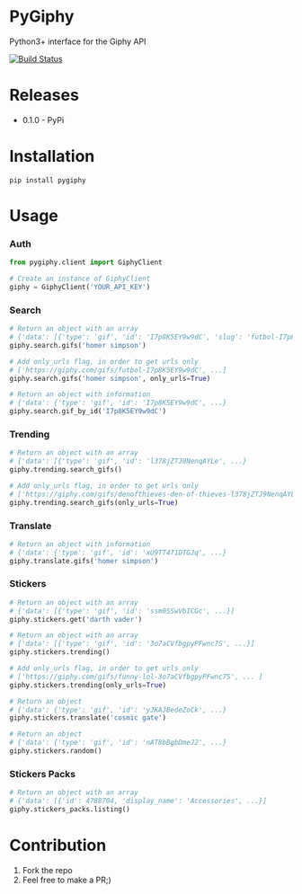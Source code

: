 # PyGiphy

Python3+ interface for the Giphy API

[![Build Status](https://travis-ci.org/MichaelYusko/PyGiphy.svg?branch=master)](https://travis-ci.org/MichaelYusko/PyGiphy)


Releases
=================================
* 0.1.0 - PyPi


Installation
=================================
```
pip install pygiphy
```

Usage
=================================

### Auth
```python
from pygiphy.client import GiphyClient

# Create an instance of GiphyClient
giphy = GiphyClient('YOUR_API_KEY')
```

### Search
```python
# Return an object with an array
# {'data': [{'type': 'gif', 'id': 'I7p8K5EY9w9dC', 'slug': 'futbol-I7p8K5EY9w9dC', ...]}
giphy.search.gifs('homer simpson')

# Add only_urls flag, in order to get urls only
# ['https://giphy.com/gifs/futbol-I7p8K5EY9w9dC', ...]
giphy.search.gifs('homer simpson', only_urls=True)

# Return an object with information
# {'data': {'type': 'gif', 'id': 'I7p8K5EY9w9dC', ...}
giphy.search.gif_by_id('I7p8K5EY9w9dC')
```

### Trending
```python
# Return an object with an array
# {'data': [{'type': 'gif', 'id': 'l378jZTJ9NenqAYLe', ...}
giphy.trending.search_gifs()

# Add only_urls flag, in order to get urls only
# ['https://giphy.com/gifs/denofthieves-den-of-thieves-l378jZTJ9NenqAYLe', ...]
giphy.trending.search_gifs(only_urls=True)
```


### Translate
```python
# Return an object with information
# {'data': {'type': 'gif', 'id': 'xU9TT471DTGJq', ...}
giphy.translate.gifs('homer simpson')
```

### Stickers
```python
# Return an object with an array
# {'data': [{'type': 'gif', 'id': 'ssm0SSwVbICGc', ...}]
giphy.stickers.get('darth vader')

# Return an object with an array
# {'data': [{'type': 'gif', 'id': '3o7aCVfbgpyPFwnc7S', ...}]
giphy.stickers.trending()

# Add only_urls flag, in order to get urls only
# ['https://giphy.com/gifs/funny-lol-3o7aCVfbgpyPFwnc7S', ... ]
giphy.stickers.trending(only_urls=True)

# Return an object
# {'data': {'type': 'gif', 'id': 'yJKAJBedeZoCk', ...}
giphy.stickers.translate('cosmic gate')

# Return an object
# {'data': {'type': 'gif', 'id': 'nAT8bBgbDmeJ2', ...}
giphy.stickers.random()
```

### Stickers Packs
```python
# Return an object with an array
# {'data': [{'id': 4788704, 'display_name': 'Accessories', ...}]
giphy.stickers_packs.listing()
```


Contribution
=================================
1. Fork the repo
2. Feel free to make a PR;)
